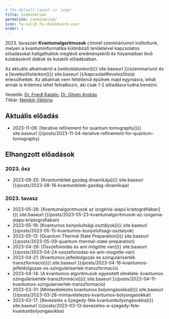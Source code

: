 ```yaml
---
# the default layout is 'page'
title: Szeminárium
permalink: szeminarium/
icon: fa-solid fa-chalkboard-user
order: 1
---
```



2023\. tavaszán **Kvantumalgoritmusok** címmel szemináriumot indítottunk, melyen a kvantuminformatika különböző területeivel kapcsolatos előadásokat hallgathattok meglévő eredményekről és folyamatban lévő kutatásokról diákok és kutatók előadásában.

Az aktuális alkalmakról a [weboldalunkon]({{ site.baseurl }}/szeminarium) és a [levelezőlistánkon]({{ site.baseurl }}/kapcsolat#levelezőlista) értesülhettek. Az alkalmak nem feltétlenül épülnek majd egymásra, tehát annak is érdemes lehet feliratkozni, aki csak 1-2 előadásra tudna benézni.

Vezetők: [Dr. Friedl Katalin](https://cs.bme.hu/~friedl), [Dr. Gilyén András](https://gilyen.hu)  
Titkár: [Nemkin Viktória](https://cs.bme.hu/~nemkin)

## Aktuális előadás

- 2023-11-06: [Iterative refinement for quantum tomography]({{ site.baseurl }}/posts/2023-11-04-iterative-refinement-for-quantum-tomography)

## Elhangzott előadások

### 2023\. ősz

- 2023-09-25: [Kvantumbitek gazdag dinamikája]({{ site.baseurl }}/posts/2023-09-18-kvantumbitek-gazdag-dinamikaja)

### 2023\. tavasz

- 2023-05-26: [Kvantumalgoritmusok az izogénia-alapú kriptográfiában]({{ site.baseurl }}/posts/2023-05-23-kvantumalgoritmusok-az-izogenia-alapu-kriptografiaban)
- 2023-05-19: [Kvantumos bonyolultsági osztályok]({{ site.baseurl }}/posts/2023-05-15-kvantumos-bonyolultsagi-osztalyok)
- 2023-05-12: [Quantum Thermal State Preparation]({{ site.baseurl }}/posts/2023-05-09-quantum-thermal-state-preparation)
- 2023-04-28: [Összefonódás és ami mögötte van]({{ site.baseurl }}/posts/2023-04-24-osszefonodas-es-ami-mogotte-van)
- 2023-04-21: [Kvantumos jelfeldolgozás és szingulárisérték transzformáció]({{ site.baseurl }}/posts/2023-04-16-kvantumos-jelfeldolgozas-es-szingularisertek-transzformacio)
- 2023-04-14: [A kvantumos algoritmusok egyesített elmélete: kvantumos szingulárisérték-transzformáció]({{ site.baseurl }}/posts/2023-04-11-kvantumos-szingularisertek-transzformacio)
- 2023-03-31: [Mintavételezés kvantumos bolyongásokkal]({{ site.baseurl }}/posts/2023-03-28-mintavetelezes-kvantumos-bolyongasokkal)
- 2023-03-17: [Bevezetés a Szegedy-féle kvantumbolyongásokba]({{ site.baseurl }}/posts/2023-03-13-bevezetes-a-szegedy-fele-kvantumbolyongasokba)
